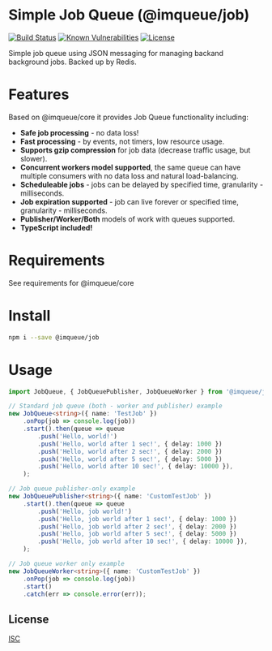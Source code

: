 # Simple Job Queue (@imqueue/job)

[![Build Status](https://travis-ci.org/imqueue/job.svg?branch=master)](https://travis-ci.org/imqueue/job) 
[![Known Vulnerabilities](https://snyk.io/test/github/imqueue/job/badge.svg?targetFile=package.json)](https://snyk.io/test/github/imqueue/job?targetFile=package.json)
[![License](https://img.shields.io/badge/license-ISC-blue.svg)](https://rawgit.com/imqueue/core/master/LICENSE)

Simple job queue using JSON messaging for managing backand background jobs.
Backed up by Redis.

# Features

Based on @imqueue/core it provides Job Queue functionality including:
 - **Safe job processing** - no data loss!
 - **Fast processing** - by events, not timers, low resource usage.
 - **Supports gzip compression** for job data (decrease traffic usage, but 
   slower).
 - **Concurrent workers model supported**, the same queue can have multiple
   consumers with no data loss and natural load-balancing.
 - **Scheduleable jobs** - jobs can be delayed by specified time,
   granularity - milliseconds.
 - **Job expiration supported** - job can live forever or specified time,
   granularity - milliseconds.
 - **Publisher/Worker/Both** models of work with queues supported.
 - **TypeScript included!**

# Requirements

See requirements for @imqueue/core

# Install

~~~bash
npm i --save @imqueue/job
~~~

# Usage

~~~typescript
import JobQueue, { JobQueuePublisher, JobQueueWorker } from '@imqueue/job';

// Standard job queue (both - worker and publisher) example
new JobQueue<string>({ name: 'TestJob' })
    .onPop(job => console.log(job))
    .start().then(queue => queue
        .push('Hello, world!')
        .push('Hello, world after 1 sec!', { delay: 1000 })
        .push('Hello, world after 2 sec!', { delay: 2000 })
        .push('Hello, world after 5 sec!', { delay: 5000 })
        .push('Hello, world after 10 sec!', { delay: 10000 }),
    );

// Job queue publisher-only example
new JobQueuePublisher<string>({ name: 'CustomTestJob' })
    .start().then(queue => queue
        .push('Hello, job world!')
        .push('Hello, job world after 1 sec!', { delay: 1000 })
        .push('Hello, job world after 2 sec!', { delay: 2000 })
        .push('Hello, job world after 5 sec!', { delay: 5000 })
        .push('Hello, job world after 10 sec!', { delay: 10000 }),
    );

// Job queue worker only example
new JobQueueWorker<string>({ name: 'CustomTestJob' })
    .onPop(job => console.log(job))
    .start()
    .catch(err => console.error(err));
~~~

## License

[ISC](https://rawgit.com/imqueue/job/master/LICENSE)
